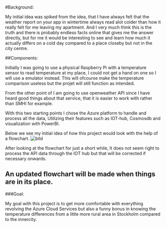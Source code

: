 
#Background: 

My initial idea was spiked from the idea, that I have always felt that the weather report on your app in wintertime always read alot colder than how it really felt for me leaving my apartment. And I very much think this is the truth and there is probably endless facts online that gives me the answer directly, but for me it would be interesting to see and learn how much it actually differs on a cold day compared to a place closeby but not in the city centre.

##Components:

Initially I was going to use a physical Raspberry Pi with a temperature sensor to read temperature at my place, I could not get a hand on one so I will use a emulator instead. This will ofcourse make the temperature comparison useless but the projet will still function as intended.

From the other point of I am going to use openweather API since I have heard good things about that service, that it is easier to work with rather than SMHI for example.

With this two starting points I chose the Azure platform to handle and process all the data, Utilizing their features such as IOT-hub, Cosmosdb and visualization with PowerBI.

Below we see my initial idea of how this project would look with the help of a flowchart.
![bild](https://user-images.githubusercontent.com/91683500/207085572-59ba1aeb-cb95-4287-b446-5e4c2a6a725d.png)

After looking at the flowchart for just a short while, It does not seem right to process the API data through the IOT hub but that will be corrected if necessary onwards. 

An updated flowchart will be made when things are in its place.
----------------------------------------------------------------------------------------------------------------------------------------------------------------
###Goal:

My goal with this project is to get more comfortable with everything revolving the Azure Cloud Services but also a funny bonus in knowing the temperature differences from a little more rural area in Stockholm compared to the innercity.
